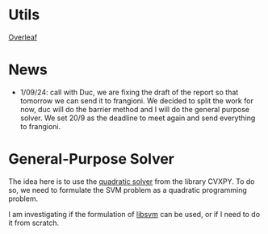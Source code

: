 # Utils
[Overleaf](https://www.overleaf.com/project/65dc61340f4e3e332b7dacc7)


# News
- 1/09/24: call with Duc, we are fixing the draft of the report so that tomorrow we can send it to frangioni. We decided to split the work for now, duc will do the barrier method and I will do the general purpose solver. We set 20/9 as the deadline to meet again and send everything to frangioni.

# General-Purpose Solver

The idea here is to use the [quadratic solver](https://www.cvxpy.org/examples/basic/quadratic_program.html) from the library CVXPY.
To do so, we need to formulate the SVM problem as a quadratic programming problem.

I am investigating if the formulation of [libsvm](https://www.csie.ntu.edu.tw/~cjlin/libsvm/) can be used, or if I need to do it from scratch.








